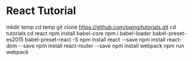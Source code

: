 # React Tutorial

mkdir temp
cd temp
git clone https://github.com/pwng/tutorials.git
cd tutorials
cd react
npm install babel-core
npm i babel-loader babel-preset-es2015 babel-preset-react -S
npm install react --save
npm install react-dom --save
npm install react-router --save
npm install webpack
npm run webpack


